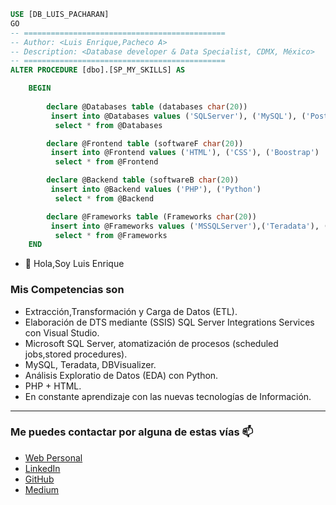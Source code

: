 
```sql
USE [DB_LUIS_PACHARAN]
GO
-- =============================================
-- Author: <Luis Enrique,Pacheco A>
-- Description:	<Database developer & Data Specialist, CDMX, México>
-- =============================================
ALTER PROCEDURE [dbo].[SP_MY_SKILLS] AS

	BEGIN
	
		declare @Databases table (databases char(20))
		 insert into @Databases values ('SQLServer'), ('MySQL'), ('PostgreSQL')
		  select * from @Databases

		declare @Frontend table (softwareF char(20))
		 insert into @Frontend values ('HTML'), ('CSS'), ('Boostrap')
		  select * from @Frontend

		declare @Backend table (softwareB char(20))
		 insert into @Backend values ('PHP'), ('Python')
		  select * from @Backend

		declare @Frameworks table (Frameworks char(20))
		 insert into @Frameworks values ('MSSQLServer'),('Teradata'), ('DBVisualizer'), ('Jupyter'),('VSCode')
		  select * from @Frameworks
	END
```
- 👋 Hola,Soy Luis Enrique

### Mis Competencias son

- Extracción,Transformación y Carga de Datos (ETL).
- Elaboración de DTS mediante (SSIS) SQL Server Integrations Services con Visual Studio.
- Microsoft SQL Server, atomatización de procesos (scheduled jobs,stored procedures). 
- MySQL, Teradata, DBVisualizer.
- Análisis Exploratio de Datos (EDA) con Python.
- PHP + HTML.
- En constante aprendizaje con las nuevas tecnologías de Información.

--- 
### Me puedes contactar por alguna de estas vías  📫

- [Web Personal](https://luispacharan.github.io/luispachecoarana.github.io/)
- [LinkedIn](https://www.linkedin.com/in/luis-enrique-pacheco-arana/)
- [GitHub](https://github.com/LuisPacharan/)
- [Medium](https://medium.com/@pacheco.arana.luis)


<!---
LuisPacharan/LuisPacharan is a ✨ special ✨ repository because its `README.md` (this file) appears on your GitHub profile.
You can click the Preview link to take a look at your changes.

https://github.com/kautukkundan/Awesome-Profile-README-templates/blob/master/code-styled/AnhellO.md
--->
